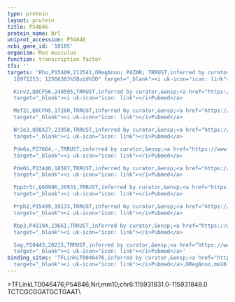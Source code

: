 ```yaml
---
type: protein
layout: protein
title: P54846
protein_name: Nrl
uniprot_accession: P54846
ncbi_gene_id: '18185'
organism: Mus musculus
function: transcription factor
tfs: ''
targets: 'Rho,P15409,212541,ORegAnno; PAZAR; TRRUST,inferred by curator,&ensp;<a href="https://www.ncbi.nlm.nih.gov/pubmed/?term=15277472;
  18971253; 12566383%5Buid%5D" target="_blank"><i uk-icon="icon: link"></i>Pubmed</a>

  Kcnv2,Q8CFS6,240595,TRRUST,inferred by curator,&ensp;<a href="https://www.ncbi.nlm.nih.gov/pubmed/?term=24664678%5Buid%5D"
  target="_blank"><i uk-icon="icon: link"></i>Pubmed</a>

  Mef2c,Q8CFN5,17260,TRRUST,inferred by curator,&ensp;<a href="https://www.ncbi.nlm.nih.gov/pubmed/?term=21715356%5Buid%5D"
  target="_blank"><i uk-icon="icon: link"></i>Pubmed</a>

  Nr2e3,Q9QXZ7,23958,TRRUST,inferred by curator,&ensp;<a href="https://www.ncbi.nlm.nih.gov/pubmed/?term=18294621%5Buid%5D"
  target="_blank"><i uk-icon="icon: link"></i>Pubmed</a>

  Pde6a,P27664,-,TRRUST,inferred by curator,&ensp;<a href="https://www.ncbi.nlm.nih.gov/pubmed/?term=15001570%5Buid%5D"
  target="_blank"><i uk-icon="icon: link"></i>Pubmed</a>

  Pde6b,P23440,18587,TRRUST,inferred by curator,&ensp;<a href="https://www.ncbi.nlm.nih.gov/pubmed/?term=12566383%5Buid%5D"
  target="_blank"><i uk-icon="icon: link"></i>Pubmed</a>

  Ppp2r5c,Q60996,26931,TRRUST,inferred by curator,&ensp;<a href="https://www.ncbi.nlm.nih.gov/pubmed/?term=21078119%5Buid%5D"
  target="_blank"><i uk-icon="icon: link"></i>Pubmed</a>

  Prph2,P15499,19133,TRRUST,inferred by curator,&ensp;<a href="https://www.ncbi.nlm.nih.gov/pubmed/?term=20447394%5Buid%5D"
  target="_blank"><i uk-icon="icon: link"></i>Pubmed</a>

  Rbp3,P49194,19661,TRRUST,inferred by curator,&ensp;<a href="https://www.ncbi.nlm.nih.gov/pubmed/?term=15277472%5Buid%5D"
  target="_blank"><i uk-icon="icon: link"></i>Pubmed</a>

  Sag,P20443,20215,TRRUST,inferred by curator,&ensp;<a href="https://www.ncbi.nlm.nih.gov/pubmed/?term=10336455%5Buid%5D"
  target="_blank"><i uk-icon="icon: link"></i>Pubmed</a>'
binding_sites: 'TFLinkLT0046476,inferred by curator,&ensp;<a href="https://www.ncbi.nlm.nih.gov/pubmed/?term=18971253%5Buid%5D"
  target="_blank"><i uk-icon="icon: link"></i>Pubmed</a>,ORegAnno,mm10,chr6,115931831,115931848,+'
---
```

\>TFLinkLT0046476;P54846;Nrl;mm10;chr6:115931831.0-115931848.0\TCTCGCGGATGCTGAAT\